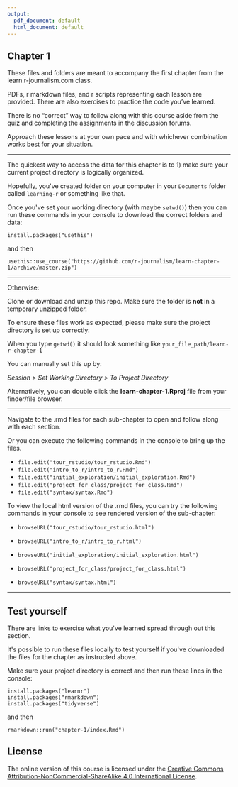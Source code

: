 ```yaml
---
output:
  pdf_document: default
  html_document: default
---
```

## Chapter 1

These files and folders are meant to accompany the first chapter from the learn.r-journalism.com class.

PDFs, r markdown files, and r scripts representing each lesson are provided. There are also exercises to practice the code you’ve learned.
 
There is no “correct” way to follow along with this course aside from the quiz and completing the assignments in the discussion forums.
 
Approach these lessons at your own pace and with whichever combination works best for your situation.
 
----


The quickest way to access the data for this chapter is to 1) make sure your current project directory is logically organized. 

Hopefully, you've created folder on your computer in your `Documents` folder called `learning-r` or something like that.

Once you've set your working directory (with maybe `setwd()`) then you can run these commands in your console to download the correct folders and data:

```
install.packages("usethis")
```

and then

```
usethis::use_course("https://github.com/r-journalism/learn-chapter-1/archive/master.zip")
```

----

Otherwise:

Clone or download and unzip this repo. Make sure the folder is **not** in a temporary unzipped folder.

To ensure these files work as expected, please make sure the project directory is set up correctly: 

When you type `getwd()` it should look something like `your_file_path/learn-r-chapter-1`

You can manually set this up by:

*Session > Set Working Directory > To Project Directory*

Alternatively, you can double click the **learn-chapter-1.Rproj** file from your finder/file browser.

----

Navigate to the .rmd files for each sub-chapter to open and follow along with each section.

Or you can execute the following commands in the console to bring up the files.

* `file.edit("tour_rstudio/tour_rstudio.Rmd")`
* `file.edit("intro_to_r/intro_to_r.Rmd")`
* `file.edit("initial_exploration/initial_exploration.Rmd")`
* `file.edit("project_for_class/project_for_class.Rmd")`
* `file.edit("syntax/syntax.Rmd")`

To view the local html version of the .rmd files, you can try the following commands in your console to see rendered version of the sub-chapter:

* `browseURL("tour_rstudio/tour_rstudio.html")`

* `browseURL("intro_to_r/intro_to_r.html")`

* `browseURL("initial_exploration/initial_exploration.html")`
* `browseURL("project_for_class/project_for_class.html")`
* `browseURL("syntax/syntax.html")`

----

## Test yourself


There are links to exercise what you've learned spread through out this section.

It's possible to run these files locally to test yourself if you've downloaded the files for the chapter as instructed above.

Make sure your project directory is correct and then run these lines in the console:


```
install.packages("learnr")
install.packages("rmarkdown")
install.packages("tidyverse")
```

and then

```
rmarkdown::run("chapter-1/index.Rmd")
```


## License

The online version of this course is licensed under the [Creative Commons Attribution-NonCommercial-ShareAlike 4.0 International License](http://creativecommons.org/licenses/by-nc-sa/4.0/).
